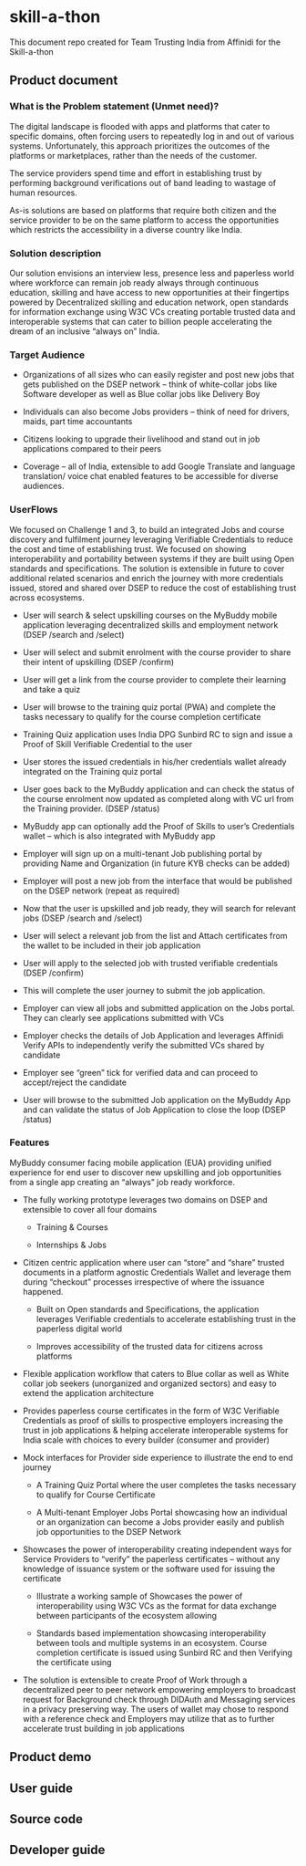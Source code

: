 # skill-a-thon

This document repo created for Team Trusting India from Affinidi for the Skill-a-thon


## Product document	

### What is the Problem statement (Unmet need)? 

The digital landscape is flooded with apps and platforms that cater to specific domains, often forcing users to repeatedly log in and out of various systems. Unfortunately, this approach prioritizes the outcomes of the platforms or marketplaces, rather than the needs of the customer. 

The service providers spend time and effort in establishing trust by performing background verifications out of band leading to wastage of human resources.  

As-is solutions are based on platforms that require both citizen and the service provider to be on the same platform to access the opportunities which restricts the accessibility in a diverse country like India. 


### Solution description 

Our solution envisions an interview less, presence less and paperless world where workforce can remain job ready always through continuous education, skilling and have access to new opportunities at their fingertips powered by Decentralized skilling and education network, open standards for information exchange using W3C VCs creating portable trusted data and interoperable systems that can cater to billion people accelerating the dream of an inclusive “always on” India. 
 

### Target Audience 

 - Organizations of all sizes who can easily register and post new jobs that gets published on the DSEP network – think of white-collar jobs like Software developer as well as Blue collar jobs like Delivery Boy 

 - Individuals can also become Jobs providers – think of need for drivers, maids, part time accountants  

 - Citizens looking to upgrade their livelihood and stand out in job applications compared to their peers  

 - Coverage – all of India, extensible to add Google Translate and language translation/ voice chat enabled features to be accessible for diverse audiences.

### UserFlows
We focused on Challenge 1 and 3, to build an integrated Jobs and course discovery and fulfilment journey leveraging Verifiable Credentials to reduce the cost and time of establishing trust. We focused on showing interoperability and portability between systems if they are built using Open standards and specifications. The solution is extensible in future to cover additional related scenarios and enrich the journey with more credentials issued, stored and shared over DSEP to reduce the cost of establishing trust across ecosystems.  

 - User will search & select upskilling courses on the MyBuddy mobile application leveraging decentralized skills and employment network (DSEP /search and /select) 

 - User will select and submit enrolment with the course provider to share their intent of upskilling (DSEP /confirm) 

 - User will get a link from the course provider to complete their learning and take a quiz 

 - User will browse to the training quiz portal (PWA) and complete the tasks necessary to qualify for the course completion certificate 

 - Training Quiz application uses India DPG Sunbird RC to sign and issue a Proof of Skill Verifiable Credential to the user  

 - User stores the issued credentials in his/her credentials wallet already integrated on the Training quiz portal 

 - User goes back to the MyBuddy application and can check the status of the course enrolment now updated as completed along with VC url from the Training provider. (DSEP /status) 

 - MyBuddy app can optionally add the Proof of Skills to user’s Credentials wallet – which is also integrated with MyBuddy app  

 - Employer will sign up on a multi-tenant Job publishing portal by providing Name and Organization (in future KYB checks can be added) 

 - Employer will post a new job from the interface that would be published on the DSEP network (repeat as required)  

 - Now that the user is upskilled and job ready, they will search for relevant jobs (DSEP /search and /select) 

 - User will select a relevant job from the list and Attach certificates from the wallet to be included in their job application  

 - User will apply to the selected job with trusted verifiable credentials (DSEP /confirm) 

 - This will complete the user journey to submit the job application. 

 - Employer can view all jobs and submitted application on the Jobs portal. They can clearly see applications submitted with VCs  

 - Employer checks the details of Job Application and leverages Affinidi Verify APIs to independently verify the submitted VCs shared by candidate  

 - Employer see “green” tick for verified data and can proceed to accept/reject the candidate 

 - User will browse to the submitted Job application on the MyBuddy App and can validate the status of Job Application to close the loop (DSEP /status) 


### Features  

MyBuddy consumer facing mobile application (EUA) providing unified experience for end user to discover new upskilling and job opportunities from a single app creating an “always” job ready workforce.  

 - The fully working prototype leverages two domains on DSEP and extensible to cover all four domains 

   - Training & Courses  

   - Internships & Jobs 

 - Citizen centric application where user can “store” and “share” trusted documents in a platform agnostic Credentials Wallet and leverage them during “checkout” processes irrespective of where the issuance happened.  

   - Built on Open standards and Specifications, the application leverages Verifiable credentials to accelerate establishing trust in the paperless digital world 

   - Improves accessibility of the trusted data for citizens across platforms 

 - Flexible application workflow that caters to Blue collar as well as White collar job seekers (unorganized and organized sectors) and easy to extend the application architecture  

 - Provides paperless course certificates in the form of W3C Verifiable Credentials as proof of skills to prospective employers increasing the trust in job applications & helping accelerate interoperable systems for India scale with choices to every builder (consumer and provider) 

 - Mock interfaces for Provider side experience to illustrate the end to end journey 

   - A Training Quiz Portal where the user completes the tasks necessary to qualify for Course Certificate 

   - A Multi-tenant Employer Jobs Portal showcasing how an individual or an organization can become a Jobs provider easily and publish job opportunities to the DSEP Network 

 - Showcases the power of interoperability creating independent ways for Service Providers to “verify” the paperless certificates – without any knowledge of issuance system or the software used for issuing the certificate  

   - Illustrate a working sample of Showcases the power of interoperability using W3C VCs as the format for data exchange between participants of the ecosystem allowing  

   - Standards based implementation showcasing interoperability between tools and multiple systems in an ecosystem. Course completion certificate is issued using Sunbird RC and then Verifying the certificate using  

 - The solution is extensible to create Proof of Work through a decentralized peer to peer network empowering employers to broadcast request for Background check through DIDAuth and Messaging services in a privacy preserving way. The users of wallet may chose to respond with a reference check and Employers may utilize that as to further accelerate trust building in job applications 

## Product demo	

## User guide	

## Source code	

## Developer guide
